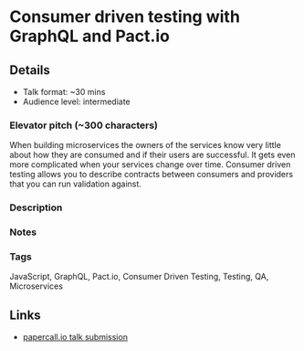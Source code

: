 # Consumer driven testing with GraphQL and Pact.io

## Details

* Talk format: ~30 mins
* Audience level: intermediate

### Elevator pitch (~300 characters)

When building microservices the owners of the services know very little about how they are consumed and if their users are successful. It gets even more complicated when your services change over time. Consumer driven testing allows you to describe contracts between consumers and providers that you can run validation against.

### Description

### Notes

### Tags

JavaScript, GraphQL, Pact.io, Consumer Driven Testing, Testing, QA, Microservices

## Links

* [papercall.io talk submission](https://www.papercall.io/talks/new)

